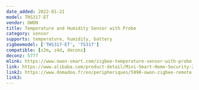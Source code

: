 ```yaml
---
date_added: 2022-01-21
model: THS317-ET
vendor: OWON
title: Temperature and Humidity Sensor with Probe
category: sensor
supports: temperature, humidity, battery
zigbeemodel: ['THS317-ET', 'TS317']
compatible: [z2m, z4d, deconz]
deconz: 5777
mlink: https://www.owon-smart.com/zigbee-temperature-sensor-with-probe-ths-317-et-product/
link: https://www.alibaba.com/product-detail/Mini-Smart-Home-Security-Zigbee-Temperature_1600183672978.html
link2: https://www.domadoo.fr/en/peripheriques/5998-owon-zigbee-remote-temperature-probe-on-cable.html
link3: 
---
```

